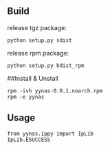 ## Build

release tgz package:

~~~
python setup.py sdist
~~~



release rpm package:

```
python setup.py bdist_rpm
```



##Install & Unstall

~~~
rpm -ivh yynas-0.0.1.noarch.rpm
rpm -e yynas
~~~



## Usage

~~~
from yynas.ippy import IpLib
IpLib.ESUCCESS
~~~



